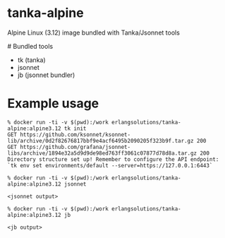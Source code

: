 # tanka-alpine

Alpine Linux (3.12) image bundled with Tanka/Jsonnet tools

# Bundled tools

* tk (tanka)
* jsonnet
* jb (jsonnet bundler) 

# Example usage

```
% docker run -ti -v $(pwd):/work erlangsolutions/tanka-alpine:alpine3.12 tk init
GET https://github.com/ksonnet/ksonnet-lib/archive/0d2f82676817bbf9e4acf6495b2090205f323b9f.tar.gz 200
GET https://github.com/grafana/jsonnet-libs/archive/1894e32a5d9d9de98ed763ff3061c07877d78d8a.tar.gz 200
Directory structure set up! Remember to configure the API endpoint:
`tk env set environments/default --server=https://127.0.0.1:6443`
```

```
% docker run -ti -v $(pwd):/work erlangsolutions/tanka-alpine:alpine3.12 jsonnet

<jsonnet output>
```

```
% docker run -ti -v $(pwd):/work erlangsolutions/tanka-alpine:alpine3.12 jb

<jb output>
```

